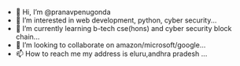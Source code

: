 - 👋 Hi, I’m @pranavpenugonda
- 👀 I’m interested in web development, python, cyber security...
- 🌱 I’m currently learning b-tech cse(hons) and cyber security block chain...
- 💞️ I’m looking to collaborate on amazon/microsoft/google...
- 📫 How to reach me my address is eluru,andhra pradesh
...

<!---
pranavpenugonda/pranavpenugonda is a ✨ special ✨ repository because its `README.md` (this file) appears on your GitHub profile.
You can click the Preview link to take a look at your changes.
--->
